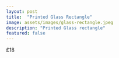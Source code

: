 ```yaml
---
layout: post
title:  "Printed Glass Rectangle"
image: assets/images/glass-rectangle.jpeg
description: "Printed Glass rectangle"
featured: false
---
```


£18
